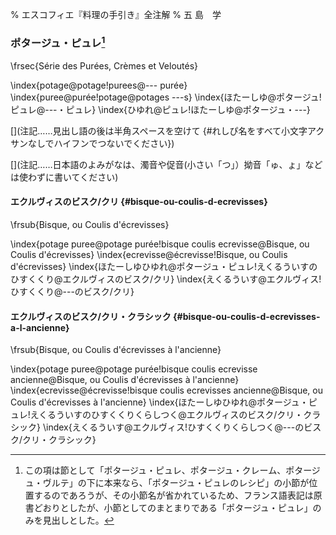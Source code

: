 % エスコフィエ『料理の手引き』全注解
% 五 島　学


[](原稿下準備)
[](未、原文対照チェック)
[](未、日本語表現校正)
[](未、その他修正)
[](未、原稿最終校正)



### ポタージュ・ピュレ[^1]

\frsec{Série des Purées, Crèmes et Veloutés}

\index{potage@potage!purees@--- purée}
\index{puree@purée!potage@potages ---s}
\index{ほたーしゆ@ポタージュ!ピュレ@---・ピュレ}
\index{ひゆれ@ピュレ!ほたーしゆ@ポタージュ・---}

[^1]: この項は節として「ポタージュ・ピュレ、ポタージュ・クレーム、ポタージュ・ヴルテ」の下に本来なら、「ポタージュ・ピュレのレシピ」の小節が位置するのであろうが、その小節名が省かれているため、フランス語表記は原書どおりとしたが、小節としてのまとまりである「ポタージュ・ピュレ」のみを見出しとした。



[](コメント……この上の部分は無視してください。この下からスタートしてください。)

[](注記……見出し語の後は半角スペースを空けて {#れしぴ名をすべて小文字アクサンなしでハイフンでつないでください})

[](注記……フランス語の見出しは原則単数形でお願いします。また、@の前つまりソート用よみがなはアクサンなし、すべて小文字でお願いします)

[](注記……日本語のよみがなは、濁音や促音(小さい「つ」）拗音「ゅ、ょ」などは使わずに書いてください)




#### エクルヴィスのビスク/クリ {#bisque-ou-coulis-d-ecrevisses}

\frsub{Bisque, ou Coulis d'écrevisses}

\index{potage puree@potage purée!bisque coulis ecrevisse@Bisque, ou Coulis d'écrevisses}
\index{ecrevisse@écrevisse!Bisque, ou Coulis d'écrevisses}
\index{ほたーしゆひゆれ@ポタージュ・ピュレ!えくるういすのひすくくり@エクルヴィスのビスク/クリ}
\index{えくるういす@エクルヴィス!ひすくくり@---のビスク/クリ}








#### エクルヴィスのビスク/クリ・クラシック {#bisque-ou-coulis-d-ecrevisses-a-l-ancienne}

\frsub{Bisque, ou Coulis d'écrevisses à l'ancienne}

\index{potage puree@potage purée!bisque coulis ecrevisse ancienne@Bisque, ou Coulis d'écrevisses à l'ancienne}
\index{ecrevisse@écrevisse!bisque coulis ecrevisses ancienne@Bisque, ou Coulis d'écrevisses à l'ancienne}
\index{ほたーしゆひゆれ@ポタージュ・ピュレ!えくるういすのひすくくりくらしつく@エクルヴィスのビスク/クリ・クラシック}
\index{えくるういす@エクルヴィス!ひすくくりくらしつく@---のビスク/クリ・クラシック}
